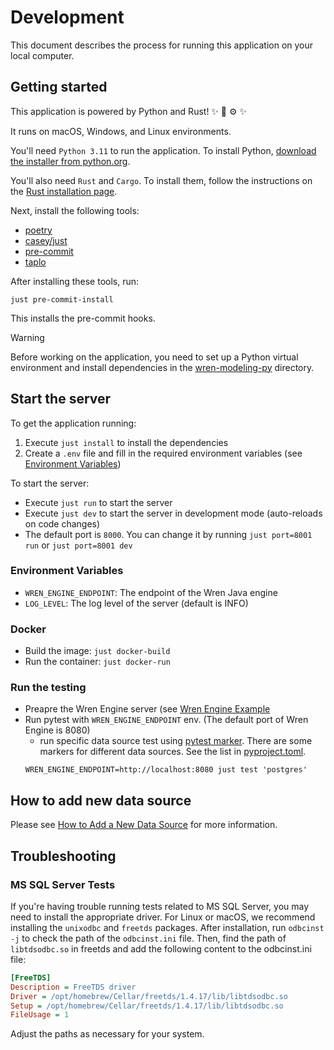 # Development
This document describes the process for running this application on your local computer.


## Getting started
This application is powered by Python and Rust! :sparkles: :snake: :gear: :sparkles:

It runs on macOS, Windows, and Linux environments.

You'll need `Python 3.11` to run the application. To install Python, [download the installer from python.org](https://www.python.org/downloads/).

You'll also need `Rust` and `Cargo`. To install them, follow the instructions on the [Rust installation page](https://www.rust-lang.org/tools/install).

Next, install the following tools:
- [poetry](https://github.com/python-poetry/poetry)
- [casey/just](https://github.com/casey/just)
- [pre-commit](https://pre-commit.com)
- [taplo](https://github.com/tamasfe/taplo)

After installing these tools, run:
```shell
just pre-commit-install
```
This installs the pre-commit hooks.

> [!WARNING]  
> Before working on the application, you need to set up a Python virtual environment and install dependencies in the [wren-modeling-py](../../wren-modeling-py) directory.


## Start the server
To get the application running:
1. Execute `just install` to install the dependencies
2. Create a `.env` file and fill in the required environment variables (see [Environment Variables](#Environment-Variables))

To start the server:
- Execute `just run` to start the server
- Execute `just dev` to start the server in development mode (auto-reloads on code changes)
- The default port is `8000`. You can change it by running `just port=8001 run` or `just port=8001 dev`

### Environment Variables
- `WREN_ENGINE_ENDPOINT`: The endpoint of the Wren Java engine
- `LOG_LEVEL`: The log level of the server (default is INFO)

### Docker
- Build the image: `just docker-build`
- Run the container: `just docker-run`

### Run the testing
- Preapre the Wren Engine server (see [Wren Engine Example](../example/README.md)
- Run pytest with `WREN_ENGINE_ENDPOINT` env. (The default port of Wren Engine is 8080)
  - run specific data source test using [pytest marker](https://docs.pytest.org/en/stable/example/markers.html). There are some markers for different data sources. See the list in [pyproject.toml](../pyproject.toml).
  ```
  WREN_ENGINE_ENDPOINT=http://localhost:8080 just test 'postgres'
  ```

## How to add new data source
Please see [How to Add a New Data Source](how-to-add-data-source.md) for more information.


## Troubleshooting
### MS SQL Server Tests
If you're having trouble running tests related to MS SQL Server, you may need to install the appropriate driver. For Linux or macOS, we recommend installing the `unixodbc` and `freetds` packages.
After installation, run `odbcinst -j` to check the path of the `odbcinst.ini` file. Then, find the path of `libtdsodbc.so` in freetds and add the following content to the odbcinst.ini file:
```ini
[FreeTDS]
Description = FreeTDS driver
Driver = /opt/homebrew/Cellar/freetds/1.4.17/lib/libtdsodbc.so
Setup = /opt/homebrew/Cellar/freetds/1.4.17/lib/libtdsodbc.so
FileUsage = 1
```
Adjust the paths as necessary for your system.

